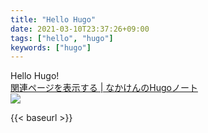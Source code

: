 ```yaml
---
title: "Hello Hugo"
date: 2021-03-10T23:37:26+09:00
tags: ["hello", "hugo"]
keywords: ["hugo"]
---
```

Hello Hugo!  
[関連ページを表示する | なかけんのHugoノート](https://hugo.nakaken88.com/master/related-content/)  
![](https://i.gyazo.com/76ea3ea5f9f9e8c11e5a6a6d31e7a881.png)

{{< baseurl >}}
